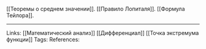 [[Теоремы о среднем значении]]. 
[[Правило Лопиталя]].
[[Формула Тейлора]].

___
Links: [[Математический анализ]] [[Дифференциал]] [[Точка экстремума функции]]
Tags:
References: